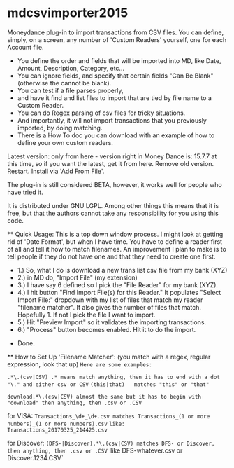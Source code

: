 # mdcsvimporter2015
Moneydance plug-in to import transactions from CSV files. You can define, simply, on a screen, any number of 'Custom Readers' yourself, one for each Account file. 
- You define the order and fields that will be imported into MD, like Date, Amount, Description, Category, etc... 
- You can ignore fields, and specify that certain fields "Can Be Blank" (otherwise the cannot be blank). 
- You can test if a file parses properly, 
- and have it find and list files to import that are tied by file name to a Custom Reader. 
- You can do Regex parsing of csv files for tricky situations. 
- And importantly, it will not import transactions that you previously imported, by doing matching. 
- There is a How To doc you can download with an example of how to define your own custom readers.

Latest version: only from here - version right in Money Dance is: 15.7.7 at this time, so if you want the latest, get it from here.
Remove old version. Restart. Install via 'Add From File'.

The plug-in is still considered BETA, however, it works well for people who have tried it.

It is distributed under GNU LGPL. Among other things this means that it is free, but that the authors cannot take any responsibility for you using this code.

** Quick Usage:
This is a top down window process. I might look at getting rid of 'Date Format', but when I have time. 
You have to define a reader first of all and tell it how to match filenames. An improvement I plan to make is to tell people if they do not have one and that they need to create one first.

* 1.) So, what I do is download a new trans list csv file from my bank (XYZ)
* 2.) in MD do, "Import File" (my extension)
* 3.) I have say 6 defined so I pick the "File Reader" for my bank (XYZ).
* 4.) I hit button "Find Import File(s) for this Reader."
It populates "Select Import File:" dropdown with my list of files that match my reader "filename matcher". It also gives the number of files that match. Hopefully 1. If not I pick the file I want to import.
* 5.) Hit "Preview Import" so it validates the importing transactions.
* 6.) "Process" button becomes enabled. Hit it to do the import.
- Done.

** How to Set Up 'Filename Matcher':    (you match with a regex, regular expression, look that up)
`Here are some examples:`

`.*\.(csv|CSV) .* means match anything, then it has to end with a dot "\." and either csv or CSV`
`(this|that)   matches "this" or "that"`

`download.*\.(csv|CSV) almost the same but it has to begin with "download" then anything, then .csv or .CSV`

for VISA: 
`Transactions_\d+_\d+.csv matches Transactions_(1 or more numbers)_(1 or more numbers).csv`
`like: Transactions_20170325_214425.csv`

for Discover: 
`(DFS-|Discover).*\.(csv|CSV) matches DFS- or Discover, then anything, then .csv or .CSV
`like DFS-whatever.csv   or   Discover.1234.CSV`
